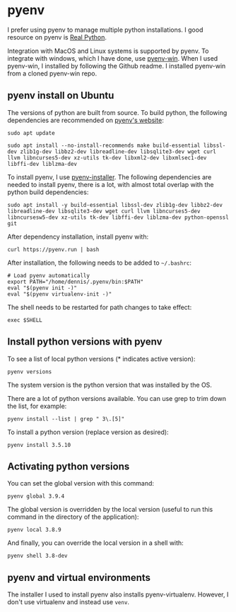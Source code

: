 # pyenv

I prefer using pyenv to manage multiple python installations. I good resource on pyenv is [Real Python](https://realpython.com/intro-to-pyenv/).

Integration with MacOS and Linux systems is supported by pyenv. To integrate with windows, which I have done, use [pyenv-win](https://github.com/pyenv-win/pyenv-win). When I used pyenv-win, I installed by following the Github readme. I installed pyenv-win from a cloned pyenv-win repo.

## pyenv install on Ubuntu

The versions of python are built from source. To build python, the following dependencies are recommended on [pyenv's website](https://github.com/pyenv/pyenv/wiki#suggested-build-environment):

`sudo apt update`

`sudo apt install --no-install-recommends make build-essential libssl-dev zlib1g-dev libbz2-dev libreadline-dev libsqlite3-dev wget curl llvm libncurses5-dev xz-utils tk-dev libxml2-dev libxmlsec1-dev libffi-dev liblzma-dev`

To install pyenv, I use [pyenv-installer](https://github.com/pyenv/pyenv-installer). The following dependencies are needed to install pyenv, there is a lot, with almost total overlap with the python build dependencies:

`sudo apt install -y build-essential libssl-dev zlib1g-dev libbz2-dev libreadline-dev libsqlite3-dev wget curl llvm libncurses5-dev libncursesw5-dev xz-utils tk-dev libffi-dev liblzma-dev python-openssl git`

After dependency installation, install pyenv with:

`curl https://pyenv.run | bash`

After installation, the following needs to be added to `~/.bashrc`:

```text
# Load pyenv automatically
export PATH="/home/dennis/.pyenv/bin:$PATH"
eval "$(pyenv init -)"
eval "$(pyenv virtualenv-init -)"
```

The shell needs to be restarted for path changes to take effect:

`exec $SHELL`

## Install python versions with pyenv

To see a list of local python versions (* indicates active version):

`pyenv versions`

The system version is the python version that was installed by the OS.

There are a lot of python versions available. You can use grep to trim down the list, for example:

`pyenv install --list | grep " 3\.[5]"`

To install a python version (replace version as desired):

`pyenv install 3.5.10`

## Activating python versions

You can set the global version with this command:

`pyenv global 3.9.4`

The global version is overridden by the local version (useful to run this command in the directory of the application):

`pyenv local 3.8.9`

And finally, you can override the local version in a shell with:

`pyenv shell 3.8-dev`

## pyenv and virtual environments

The installer I used to install pyenv also installs pyenv-virtualenv. However, I don't use virtualenv and instead use `venv`.
